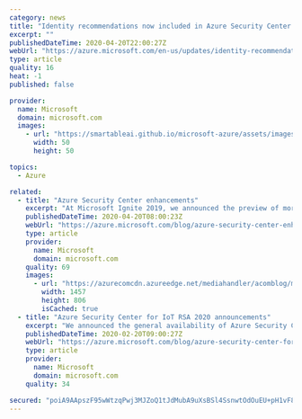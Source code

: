 ```yaml
---
category: news
title: "Identity recommendations now included in Azure Security Center free tier"
excerpt: ""
publishedDateTime: 2020-04-20T22:00:27Z
webUrl: "https://azure.microsoft.com/en-us/updates/identity-recommendations-on-free-tier/"
type: article
quality: 16
heat: -1
published: false

provider:
  name: Microsoft
  domain: microsoft.com
  images:
    - url: "https://smartableai.github.io/microsoft-azure/assets/images/organizations/microsoft.com-50x50.jpg"
      width: 50
      height: 50

topics:
  - Azure

related:
  - title: "Azure Security Center enhancements"
    excerpt: "At Microsoft Ignite 2019, we announced the preview of more than 15 new features. This blog provides an update for the features that are now generally available to our customers.\r\n\r\nAs the world comes together to combat COVID-19, and remote work becomes a critical capability for many companies, it’s extremely"
    publishedDateTime: 2020-04-20T08:00:23Z
    webUrl: "https://azure.microsoft.com/blog/azure-security-center-enhancements/"
    type: article
    provider:
      name: Microsoft
      domain: microsoft.com
    quality: 69
    images:
      - url: "https://azurecomcdn.azureedge.net/mediahandler/acomblog/media/Default/blog/44928849-f16e-4a7f-8071-456c1f340ec3.png"
        width: 1457
        height: 806
        isCached: true
  - title: "Azure Security Center for IoT RSA 2020 announcements"
    excerpt: "We announced the general availability of Azure Security Center for IoT in July 2019. Since then, we have seen a lot of interest from both our customers and partners. Our team has been working on enhancing the capabilities we offer our customers to secure their IoT solutions. As our team gets ready to"
    publishedDateTime: 2020-02-20T09:00:27Z
    webUrl: "https://azure.microsoft.com/blog/azure-security-center-for-iot-rsa-2020-announcements/"
    type: article
    provider:
      name: Microsoft
      domain: microsoft.com
    quality: 34

secured: "poiA9AApszF95wWtzqPwj3MJZoQ1tJdMubA9uXsBSl4SsnwtOdOuEU+pH1vF8UF6RZEXp6NpJNJEMuiEDyCCOZQRE1JuSOWDW1UuRpZqD11bWTCb1nVlWQeAqG09S+hTur5olW8FW6TR3JGuZks0tQEiN/cAJWnaJ/eL++kQYc8JTQSy3RcKxyHSl5kDCLtdLwgl0g9+7+9hVdlfymAvrC9VmNwnI7qTQ3Hx1hLBBFrDa0mTFw2irRBo3twTLxdJvNgknnsBipJfglsyT2E38wEld6PsWkSyxAjnQ7EylhZrxn+EVy369r83yGyi3jWUxVOpae93Cpa8SzTdE/2USw==;JdDw396xBmPDK2lW4dOmhg=="
---
```


